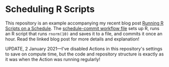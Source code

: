 # Scheduling R Scripts

This repository is an example accompanying my recent blog post [Running R Scripts on a Schedule](https://blog.simonpcouch.com/blog/r-github-actions-commit/). The [schedule-commit workflow file](.github/workflows/schedule-commit.yaml) sets up R, runs an R script that runs `rnorm(10)` and saves it to a file, and commits it once an hour. Read the linked blog post for more details and explanation!

UPDATE, 2 January 2021—I've disabled Actions in this repository's settings to save on compute time, but the code and repository structure is exactly as it was when the Action was running regularly!
